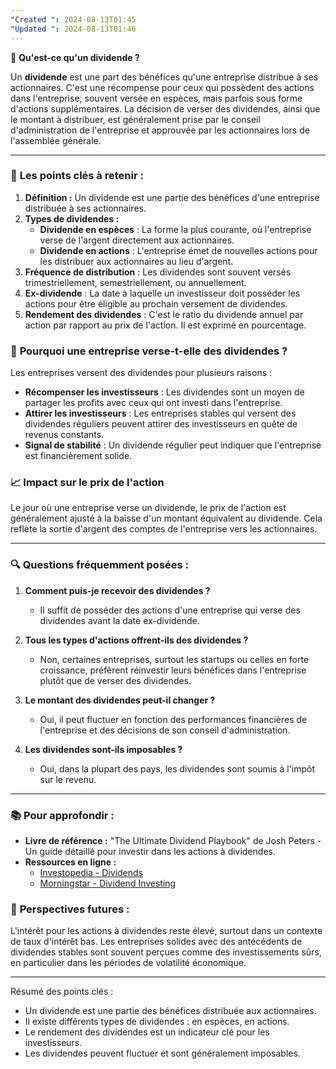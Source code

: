 ```yaml
---
"Created ": 2024-08-13T01:45
"Updated ": 2024-08-13T01:46
---
```

🎯 **Qu'est-ce qu'un dividende ?**

Un **dividende** est une part des bénéfices qu'une entreprise distribue à ses actionnaires. C'est une récompense pour ceux qui possèdent des actions dans l'entreprise, souvent versée en espèces, mais parfois sous forme d'actions supplémentaires. La décision de verser des dividendes, ainsi que le montant à distribuer, est généralement prise par le conseil d'administration de l'entreprise et approuvée par les actionnaires lors de l'assemblée générale.

---

### 🧠 **Les points clés à retenir :**

1. **Définition :** Un dividende est une partie des bénéfices d'une entreprise distribuée à ses actionnaires.
2. **Types de dividendes :**
   - **Dividende en espèces** : La forme la plus courante, où l'entreprise verse de l'argent directement aux actionnaires.
   - **Dividende en actions** : L'entreprise émet de nouvelles actions pour les distribuer aux actionnaires au lieu d'argent.
3. **Fréquence de distribution** : Les dividendes sont souvent versés trimestriellement, semestriellement, ou annuellement.
4. **Ex-dividende** : La date à laquelle un investisseur doit posséder les actions pour être éligible au prochain versement de dividendes.
5. **Rendement des dividendes** : C'est le ratio du dividende annuel par action par rapport au prix de l'action. Il est exprimé en pourcentage.

### 💼 **Pourquoi une entreprise verse-t-elle des dividendes ?**

Les entreprises versent des dividendes pour plusieurs raisons :
- **Récompenser les investisseurs** : Les dividendes sont un moyen de partager les profits avec ceux qui ont investi dans l'entreprise.
- **Attirer les investisseurs** : Les entreprises stables qui versent des dividendes réguliers peuvent attirer des investisseurs en quête de revenus constants.
- **Signal de stabilité** : Un dividende régulier peut indiquer que l'entreprise est financièrement solide.

### 📈 **Impact sur le prix de l'action**

Le jour où une entreprise verse un dividende, le prix de l'action est généralement ajusté à la baisse d'un montant équivalent au dividende. Cela reflète la sortie d'argent des comptes de l'entreprise vers les actionnaires.

---

### 🔍 **Questions fréquemment posées :**

1. **Comment puis-je recevoir des dividendes ?**
   - Il suffit de posséder des actions d'une entreprise qui verse des dividendes avant la date ex-dividende.

2. **Tous les types d'actions offrent-ils des dividendes ?**
   - Non, certaines entreprises, surtout les startups ou celles en forte croissance, préfèrent réinvestir leurs bénéfices dans l'entreprise plutôt que de verser des dividendes.

3. **Le montant des dividendes peut-il changer ?**
   - Oui, il peut fluctuer en fonction des performances financières de l'entreprise et des décisions de son conseil d'administration.

4. **Les dividendes sont-ils imposables ?**
   - Oui, dans la plupart des pays, les dividendes sont soumis à l'impôt sur le revenu.

---

### 📚 **Pour approfondir :**

- **Livre de référence :** "The Ultimate Dividend Playbook" de Josh Peters - Un guide détaillé pour investir dans les actions à dividendes.
- **Ressources en ligne :**
   - [Investopedia - Dividends](https://www.investopedia.com/terms/d/dividend.asp)
   - [Morningstar - Dividend Investing](https://www.morningstar.com/)

### 🚀 **Perspectives futures :**

L'intérêt pour les actions à dividendes reste élevé, surtout dans un contexte de taux d'intérêt bas. Les entreprises solides avec des antécédents de dividendes stables sont souvent perçues comme des investissements sûrs, en particulier dans les périodes de volatilité économique.

---

Résumé des points clés :
- Un dividende est une partie des bénéfices distribuée aux actionnaires.
- Il existe différents types de dividendes : en espèces, en actions.
- Le rendement des dividendes est un indicateur clé pour les investisseurs.
- Les dividendes peuvent fluctuer et sont généralement imposables.